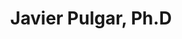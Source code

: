 ---
organizations:
  - name: Universidad del Bio Bio
    url: ""
superuser: false
authors:
  - Javier Pulgar
title: Javier Pulgar, Ph.D
role: Physics Department, Universidad del Bío Bío
# bio: My research interests include ...
interests:
  - Physics Education
  - Problem Solving
  - Social Networks
  - Collaboration
  - Creativity in Education
social:
  - icon: envelope
    icon_pack: fas
    link: mailto:test@example.org
  
  - icon: cv
    icon_pack: ai
    link: http://ciencias.ubiobio.cl/web/#/academico-detalle/67

  # - icon: twitter
  #   icon_pack: fab
  #   link: https://twitter.com/XXXXX
  - icon: google-scholar
    icon_pack: ai
    link: https://scholar.google.com/citations?hl=es&user=9xvCQu8AAAAJ
  # - icon: github
  #   icon_pack: fab
  #   link: https://github.com/
# education:
#   courses:
#     - course: Ph.D. in Social Complexity Science
#       # institution: Universidad del Desarrollo
#       # year: 2012
#     - course: M.Sc. Social Complexity Science
#       # institution: Massachusetts Institute of Technology
#       # year: 2009
#     - course: Comercial Engeenering (Economics)
#       # institution: Massachusetts Institute of Technology
#       # year: 2008
email: ""
user_groups:
  - Collaborators
  - Researchers
---
